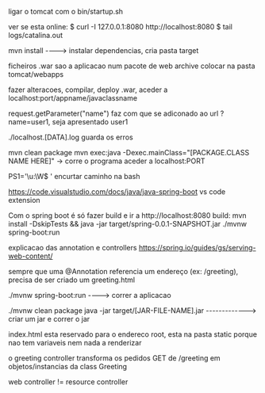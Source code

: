 ligar o tomcat com o bin/startup.sh

ver se esta online:
$ curl -I 127.0.0.1:8080 
http://localhost:8080
$ tail logs/catalina.out

mvn install  ----> instalar dependencias, cria pasta target

ficheiros .war sao a aplicacao num pacote de web archive
colocar na pasta tomcat/webapps

fazer alteracoes, compilar, deploy .war, aceder a localhost:port/appname/javaclassname

request.getParameter("name") faz com que se adiconado ao url ?name=user1, seja apresentado user1

./localhost.[DATA].log guarda os erros

mvn clean package
mvn exec:java -Dexec.mainClass="[PACKAGE.CLASS NAME HERE]" -> corre o programa
aceder a localhost:PORT

PS1='\u:\W\$ ' encurtar caminho na bash


https://code.visualstudio.com/docs/java/java-spring-boot vs code extension  

Com o spring boot é só fazer build e ir a http://localhost:8080
build:
mvn install -DskipTests && java -jar target/spring-0.0.1-SNAPSHOT.jar
./mvnw spring-boot:run


explicacao das annotation e controllers
https://spring.io/guides/gs/serving-web-content/

sempre que uma @Annotation referencia um endereço (ex: /greeting), precisa de ser criado um greeting.html

./mvnw spring-boot:run ----> correr a aplicacao

./mvnw clean package
java -jar target/[JAR-FILE-NAME].jar -------------> criar um jar e correr o jar

index.html esta reservado para o endereco root, esta na pasta static porque nao tem variaveis nem nada a renderizar

o greeting controller transforma os pedidos GET de /greeting em objetos/instancias da class Greeting

web controller != resource controller
